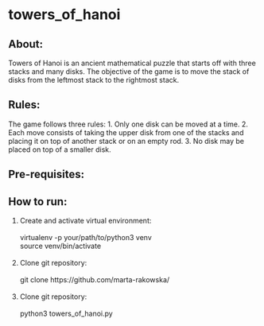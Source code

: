 # towers_of_hanoi

<h2>About:</h2>
Towers of Hanoi is an ancient mathematical puzzle that starts off with three stacks and many disks.
The objective of the game is to move the stack of disks from the leftmost stack to the rightmost stack.

<h2>Rules:</h2>
The game follows three rules:
1. Only one disk can be moved at a time.
2. Each move consists of taking the upper disk from one of the stacks and placing it on top of another stack or on an empty rod.
3. No disk may be placed on top of a smaller disk.

<h2>Pre-requisites:</h2>

<h2>How to run:</h2>
    <ol>
      <li>Create and activate virtual environment:<br><br>
          virtualenv -p your/path/to/python3 venv<br>
          source venv/bin/activate<br><br>
      <li>Clone git repository:<br><br>
          git clone https://github.com/marta-rakowska/<br><br>
      <li>Clone git repository:<br><br>
          python3 towers_of_hanoi.py<br>        
    </ol>
